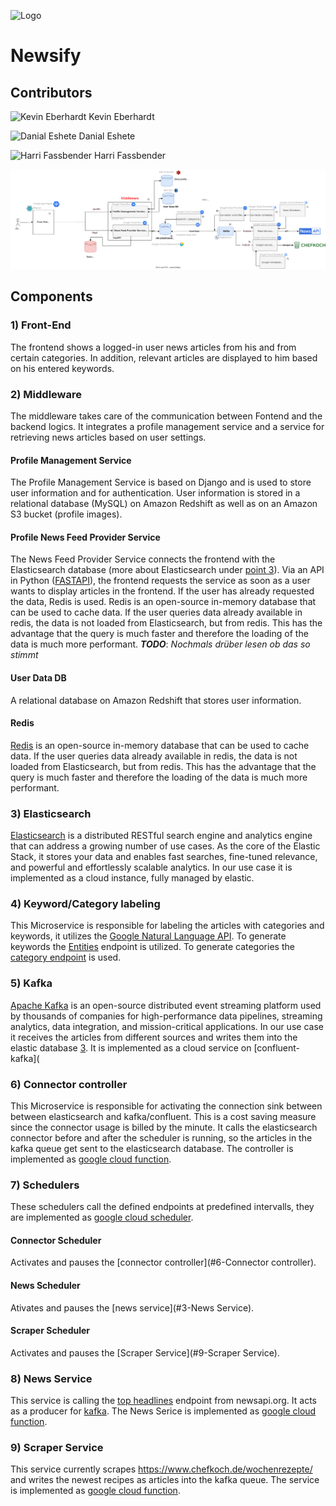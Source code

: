 ![Logo](https://avatars.githubusercontent.com/u/117459812?s=200&v=4)
#   Newsify
## Contributors
![Kevin Eberhardt](https://avatars.githubusercontent.com/u/47750689?s=48&v=4) Kevin Eberhardt 

![Danial Eshete](https://avatars.githubusercontent.com/u/47521900?s=48&v=4) Danial Eshete


![Harri Fassbender](https://avatars.githubusercontent.com/u/64253062?s=48&v=4) Harri Fassbender


![System Architecture](https://raw.githubusercontent.com/Cloud-Computing-WI3/.github/3ab0687e1920980902927117906bacd48e96b45e/images/system_architecture.svg)


## Components
### 1) Front-End
The frontend shows a logged-in user news articles from his and from certain categories. 
In addition, relevant articles are displayed to him based on his entered keywords.
### 2) Middleware
The middleware takes care of the communication between Fontend and the backend logics. 
It integrates a profile management service and a service for retrieving news articles based on user settings.

#### Profile Management Service
The Profile Management Service is based on Django and is used to store user information and for authentication. User information is stored in a relational database (MySQL) on Amazon Redshift as well as on an Amazon S3 bucket (profile images).

#### Profile News Feed Provider Service
The News Feed Provider Service connects the frontend with the Elasticsearch database (more about Elasticsearch under [point 3](#3-Elasticsearch)). Via an API in Python ([FASTAPI](https://github.com/tiangolo/fastapi)), the frontend requests the service as soon as a user wants to display articles in the frontend. If the user has already requested the data, Redis is used. Redis is an open-source in-memory database that can be used to cache data. If the user queries data already available in redis, the data is not loaded from Elasticsearch, but from redis. This has the advantage that the query is much faster and therefore the loading of the data is much more performant.
***TODO***: *Nochmals drüber lesen ob das so stimmt*

#### User Data DB
A relational database on Amazon Redshift that stores user information.

#### Redis
[Redis](https://redis.io/) is an open-source in-memory database that can be used to cache data. If the user queries data already available in redis, the data is not loaded from Elasticsearch, but from redis. This has the advantage that the query is much faster and therefore the loading of the data is much more performant.
### 3) Elasticsearch
[Elasticsearch](https://www.elastic.co/) is a distributed RESTful search engine and analytics engine that can address a growing number of use cases. As the core of the Elastic Stack, it stores your data and enables fast searches, fine-tuned relevance, and powerful and effortlessly scalable analytics. In our use case it is implemented as a cloud instance, fully managed by elastic.

### 4) Keyword/Category labeling
This Microservice is responsible for labeling the articles with categories and keywords, it utilizes the [Google Natural Language API](https://cloud.google.com/natural-language). To generate keywords the [Entities](https://cloud.google.com/natural-language/docs/analyzing-entities) endpoint is utilized. To generate categories the [category endpoint](https://cloud.google.com/natural-language/docs/reference/rest/v1/ClassificationCategory) is used. 


### 5) Kafka
[Apache Kafka](https://kafka.apache.org/) is an open-source distributed event streaming platform used by thousands of companies for high-performance data pipelines, streaming analytics, data integration, and mission-critical applications. In our use case it receives the articles from different sources and writes them into the elastic database [3](#3-Elasticsearch). It is implemented as a cloud service on [confluent-kafka](
### 6) Connector controller
This Microservice is responsible for activating the connection sink between between elasticsearch and kafka/confluent. This is a cost saving measure since the connector usage is billed by the minute. It calls the elasticsearch connector before and after the scheduler is running, so the articles in the kafka queue get sent to the elasticsearch database. The controller is implemented as [google cloud function](https://cloud.google.com/functions).


### 7) Schedulers
These schedulers call the defined endpoints at predefined intervalls, they are implemented as [google cloud scheduler](https://cloud.google.com/scheduler?hl=en). 
#### Connector Scheduler
Activates and pauses the [connector controller](#6-Connector controller). 
#### News Scheduler
Ativates and pauses the [news service](#3-News Service).
#### Scraper Scheduler
Activates and pauses the [Scraper Service](#9-Scraper Service).
### 8) News Service
This service is calling the [top headlines](https://newsapi.org/docs/endpoints/top-headlines) endpoint from newsapi.org. It acts as a producer for [kafka](#5-kafka). 
The News Serice is implemented as [google cloud function](https://cloud.google.com/functions). 

### 9) Scraper Service
This service currently scrapes https://www.chefkoch.de/wochenrezepte/ and writes the newest recipes as articles into the kafka queue. The service is implemented as [google cloud function](https://cloud.google.com/functions). 
